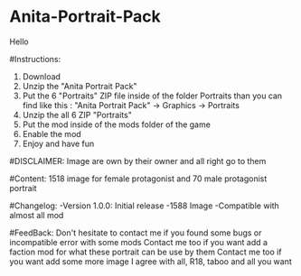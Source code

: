 # Anita-Portrait-Pack



Hello

#Instructions:
1) Download
2) Unzip the "Anita Portrait Pack"
3) Put the 6 "Portraits" ZIP file inside of the folder Portraits than you can find like this : "Anita Portrait Pack" -> Graphics -> Portraits
4) Unzip the all 6 ZIP "Portraits"
5) Put the mod inside of the mods folder of the game
6) Enable the mod
7) Enjoy and have fun



#DISCLAIMER: Image are own by their owner and all right go to them


#Content: 1518 image for female protagonist and 70 male protagonist portrait


#Changelog:
    -Version 1.0.0: Initial release
          -1588 Image
          -Compatible with almost all mod
          
          
#FeedBack:
    Don't hesitate to contact me if you found some bugs or incompatible error with some mods
    Contact me too if you want add a faction mod for what these portrait can be use by them
    Contact me too if you want add some more image
    I agree with all, R18, taboo and all you want
